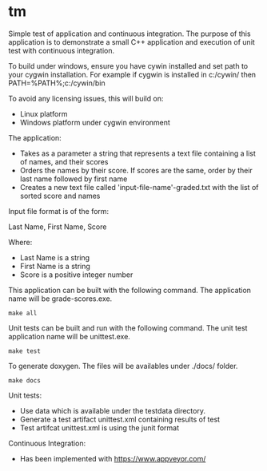 # tm
Simple test of application and continuous integration. The purpose of this
application is to demonstrate a small C++ application and execution of unit
test with continuous integration.

To build under windows, ensure you have cywin installed and set path to
your cygwin installation. For example if cygwin is installed in c:/cywin/
then PATH=%PATH%;c:/cywin/bin

To avoid any licensing issues, this will build on:
 * Linux platform
 * Windows platform under cygwin environment

The application:
 * Takes as a parameter a string that represents a text file containing a list
   of names, and their scores
 * Orders the names by their score. If scores are the same, order by their last
   name followed by first name
 * Creates a new text file called 'input-file-name'-graded.txt with the list of
   sorted score and names

Input file format is of the form:

 Last Name, First Name, Score

Where:
 * Last Name is a string
 * First Name is a string
 * Score is a positive integer number

This application can be built with the following command. The application name
will be grade-scores.exe.

    make all

Unit tests can be built and run with the following command. The unit test
application name will be unittest.exe.

    make test

To generate doxygen. The files will be availables under ./docs/ folder.

    make docs

Unit tests:
 * Use data which is available under the testdata directory.
 * Generate a test artifact unittest.xml containing results of test
 * Test artifcat unittest.xml is using the junit format

Continuous Integration:
 * Has been implemented with https://www.appveyor.com/

